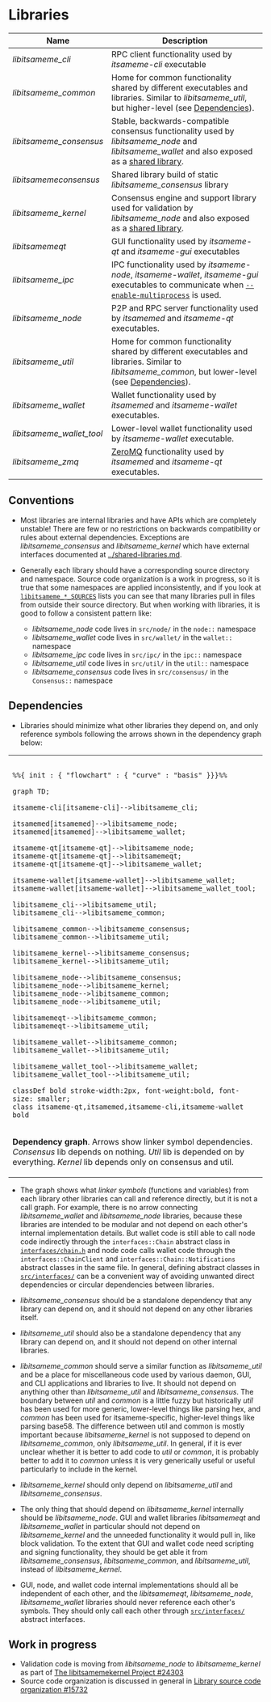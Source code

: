 # Libraries

| Name                     | Description |
|--------------------------|-------------|
| *libitsameme_cli*         | RPC client functionality used by *itsameme-cli* executable |
| *libitsameme_common*      | Home for common functionality shared by different executables and libraries. Similar to *libitsameme_util*, but higher-level (see [Dependencies](#dependencies)). |
| *libitsameme_consensus*   | Stable, backwards-compatible consensus functionality used by *libitsameme_node* and *libitsameme_wallet* and also exposed as a [shared library](../shared-libraries.md). |
| *libitsamemeconsensus*    | Shared library build of static *libitsameme_consensus* library |
| *libitsameme_kernel*      | Consensus engine and support library used for validation by *libitsameme_node* and also exposed as a [shared library](../shared-libraries.md). |
| *libitsamemeqt*           | GUI functionality used by *itsameme-qt* and *itsameme-gui* executables |
| *libitsameme_ipc*         | IPC functionality used by *itsameme-node*, *itsameme-wallet*, *itsameme-gui* executables to communicate when [`--enable-multiprocess`](multiprocess.md) is used. |
| *libitsameme_node*        | P2P and RPC server functionality used by *itsamemed* and *itsameme-qt* executables. |
| *libitsameme_util*        | Home for common functionality shared by different executables and libraries. Similar to *libitsameme_common*, but lower-level (see [Dependencies](#dependencies)). |
| *libitsameme_wallet*      | Wallet functionality used by *itsamemed* and *itsameme-wallet* executables. |
| *libitsameme_wallet_tool* | Lower-level wallet functionality used by *itsameme-wallet* executable. |
| *libitsameme_zmq*         | [ZeroMQ](../zmq.md) functionality used by *itsamemed* and *itsameme-qt* executables. |

## Conventions

- Most libraries are internal libraries and have APIs which are completely unstable! There are few or no restrictions on backwards compatibility or rules about external dependencies. Exceptions are *libitsameme_consensus* and *libitsameme_kernel* which have external interfaces documented at [../shared-libraries.md](../shared-libraries.md).

- Generally each library should have a corresponding source directory and namespace. Source code organization is a work in progress, so it is true that some namespaces are applied inconsistently, and if you look at [`libitsameme_*_SOURCES`](../../src/Makefile.am) lists you can see that many libraries pull in files from outside their source directory. But when working with libraries, it is good to follow a consistent pattern like:

  - *libitsameme_node* code lives in `src/node/` in the `node::` namespace
  - *libitsameme_wallet* code lives in `src/wallet/` in the `wallet::` namespace
  - *libitsameme_ipc* code lives in `src/ipc/` in the `ipc::` namespace
  - *libitsameme_util* code lives in `src/util/` in the `util::` namespace
  - *libitsameme_consensus* code lives in `src/consensus/` in the `Consensus::` namespace

## Dependencies

- Libraries should minimize what other libraries they depend on, and only reference symbols following the arrows shown in the dependency graph below:

<table><tr><td>

```mermaid

%%{ init : { "flowchart" : { "curve" : "basis" }}}%%

graph TD;

itsameme-cli[itsameme-cli]-->libitsameme_cli;

itsamemed[itsamemed]-->libitsameme_node;
itsamemed[itsamemed]-->libitsameme_wallet;

itsameme-qt[itsameme-qt]-->libitsameme_node;
itsameme-qt[itsameme-qt]-->libitsamemeqt;
itsameme-qt[itsameme-qt]-->libitsameme_wallet;

itsameme-wallet[itsameme-wallet]-->libitsameme_wallet;
itsameme-wallet[itsameme-wallet]-->libitsameme_wallet_tool;

libitsameme_cli-->libitsameme_util;
libitsameme_cli-->libitsameme_common;

libitsameme_common-->libitsameme_consensus;
libitsameme_common-->libitsameme_util;

libitsameme_kernel-->libitsameme_consensus;
libitsameme_kernel-->libitsameme_util;

libitsameme_node-->libitsameme_consensus;
libitsameme_node-->libitsameme_kernel;
libitsameme_node-->libitsameme_common;
libitsameme_node-->libitsameme_util;

libitsamemeqt-->libitsameme_common;
libitsamemeqt-->libitsameme_util;

libitsameme_wallet-->libitsameme_common;
libitsameme_wallet-->libitsameme_util;

libitsameme_wallet_tool-->libitsameme_wallet;
libitsameme_wallet_tool-->libitsameme_util;

classDef bold stroke-width:2px, font-weight:bold, font-size: smaller;
class itsameme-qt,itsamemed,itsameme-cli,itsameme-wallet bold
```
</td></tr><tr><td>

**Dependency graph**. Arrows show linker symbol dependencies. *Consensus* lib depends on nothing. *Util* lib is depended on by everything. *Kernel* lib depends only on consensus and util.

</td></tr></table>

- The graph shows what _linker symbols_ (functions and variables) from each library other libraries can call and reference directly, but it is not a call graph. For example, there is no arrow connecting *libitsameme_wallet* and *libitsameme_node* libraries, because these libraries are intended to be modular and not depend on each other's internal implementation details. But wallet code is still able to call node code indirectly through the `interfaces::Chain` abstract class in [`interfaces/chain.h`](../../src/interfaces/chain.h) and node code calls wallet code through the `interfaces::ChainClient` and `interfaces::Chain::Notifications` abstract classes in the same file. In general, defining abstract classes in [`src/interfaces/`](../../src/interfaces/) can be a convenient way of avoiding unwanted direct dependencies or circular dependencies between libraries.

- *libitsameme_consensus* should be a standalone dependency that any library can depend on, and it should not depend on any other libraries itself.

- *libitsameme_util* should also be a standalone dependency that any library can depend on, and it should not depend on other internal libraries.

- *libitsameme_common* should serve a similar function as *libitsameme_util* and be a place for miscellaneous code used by various daemon, GUI, and CLI applications and libraries to live. It should not depend on anything other than *libitsameme_util* and *libitsameme_consensus*. The boundary between _util_ and _common_ is a little fuzzy but historically _util_ has been used for more generic, lower-level things like parsing hex, and _common_ has been used for itsameme-specific, higher-level things like parsing base58. The difference between util and common is mostly important because *libitsameme_kernel* is not supposed to depend on *libitsameme_common*, only *libitsameme_util*. In general, if it is ever unclear whether it is better to add code to *util* or *common*, it is probably better to add it to *common* unless it is very generically useful or useful particularly to include in the kernel.


- *libitsameme_kernel* should only depend on *libitsameme_util* and *libitsameme_consensus*.

- The only thing that should depend on *libitsameme_kernel* internally should be *libitsameme_node*. GUI and wallet libraries *libitsamemeqt* and *libitsameme_wallet* in particular should not depend on *libitsameme_kernel* and the unneeded functionality it would pull in, like block validation. To the extent that GUI and wallet code need scripting and signing functionality, they should be get able it from *libitsameme_consensus*, *libitsameme_common*, and *libitsameme_util*, instead of *libitsameme_kernel*.

- GUI, node, and wallet code internal implementations should all be independent of each other, and the *libitsamemeqt*, *libitsameme_node*, *libitsameme_wallet* libraries should never reference each other's symbols. They should only call each other through [`src/interfaces/`](`../../src/interfaces/`) abstract interfaces.

## Work in progress

- Validation code is moving from *libitsameme_node* to *libitsameme_kernel* as part of [The libitsamemekernel Project #24303](https://github.com/itsamemedev/ITSAMEME/issues/24303)
- Source code organization is discussed in general in [Library source code organization #15732](https://github.com/itsamemedev/ITSAMEME/issues/15732)
